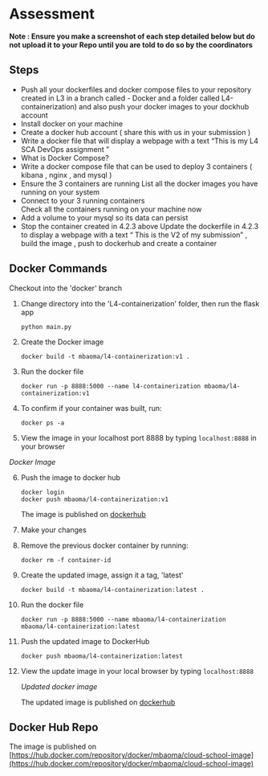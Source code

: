 # Assessment 
**Note : Ensure you make a screenshot of each step detailed below but do not   upload it to your Repo until you are told to do so by the coordinators**

## Steps
-   Push all your dockerfiles and docker compose files to your repository created in L3 in a branch called - Docker and  a folder called L4-containerization) and also push your docker images  to your dockhub account 
-   Install docker on your machine 
-   Create a docker hub account ( share this with us in your submission )
-   Write a docker file that will display a webpage with a text “This is my L4 SCA DevOps assignment ” 
-   What is Docker Compose?
-   Write a docker compose file that can be used to deploy 3 containers ( kibana , nginx , and mysql ) 
-   Ensure the 3 containers are running 
List all the docker images you have running on your system 
-   Connect to your 3 running  containers  
Check all the containers running on your machine now 
-   Add a volume to your mysql so its data can persist
-   Stop the container created in 4.2.3 above 
Update the dockerfile in 4.2.3 to display a webpage with a text “ This is the V2 of my submission”  , build the image , push to dockerhub and create a container 

## Docker Commands
Checkout into the 'docker' branch
1.  Change directory into the 'L4-containerization' folder, then run the flask app
    ```
    python main.py
    ```

2.  Create the Docker image
    ```
    docker build -t mbaoma/l4-containerization:v1 .
    ```

3.  Run the docker file
    ```
    docker run -p 8888:5000 --name l4-containerization mbaoma/l4-containerization:v1
    ```

4.  To confirm if your container was built, run:
    ```
    docker ps -a
    ```

5.  View the image in your localhost port 8888 by typing ```localhost:8888``` in your browser


*Docker Image*

6.  Push the image to docker hub
    ```
    docker login
    docker push mbaoma/l4-containerization:v1
    ```
    The image is published on [dockerhub](https://hub.docker.com/repository/docker/mbaoma/l4-containerization)


7.  Make your changes

8.  Remove the previous docker container by running:
    ```
    docker rm -f container-id
    ```
    
9.  Create the updated image, assign it a tag, 'latest'
    ```
    docker build -t mbaoma/l4-containerization:latest .
    ```
    
10. Run the docker file
    ```
    docker run -p 8888:5000 --name mbaoma/l4-containerization mbaoma/l4-containerization:latest 
    ```
    
11. Push the updated image to DockerHub
    ```
    docker push mbaoma/l4-containerization:latest 
    ```

12. View the update image in your local browser by typing ```localhost:8888```

    *Updated docker image*

    The updated image is published on [dockerhub]()

## Docker Hub Repo
The image is published on [https://hub.docker.com/repository/docker/mbaoma/cloud-school-image](https://hub.docker.com/repository/docker/mbaoma/cloud-school-image)